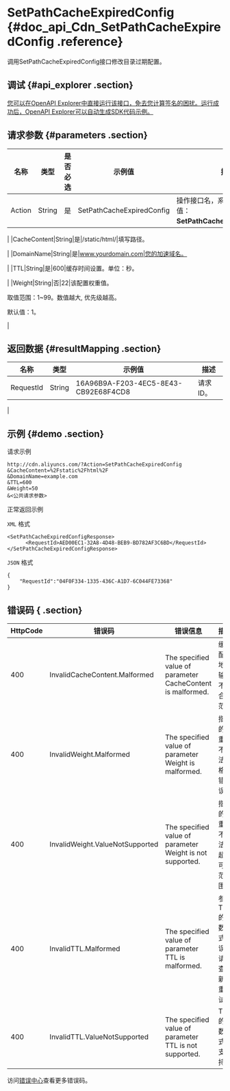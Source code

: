 # SetPathCacheExpiredConfig {#doc_api_Cdn_SetPathCacheExpiredConfig .reference}

调用SetPathCacheExpiredConfig接口修改目录过期配置。

## 调试 {#api_explorer .section}

[您可以在OpenAPI Explorer中直接运行该接口，免去您计算签名的困扰。运行成功后，OpenAPI Explorer可以自动生成SDK代码示例。](https://api.aliyun.com/#product=Cdn&api=SetPathCacheExpiredConfig&type=RPC&version=2014-11-11)

## 请求参数 {#parameters .section}

|名称|类型|是否必选|示例值|描述|
|--|--|----|---|--|
|Action|String|是|SetPathCacheExpiredConfig|操作接口名，系统规定参数。取值：**SetPathCacheExpiredConfig**。

 |
|CacheContent|String|是|/static/html/|填写路径。

 |
|DomainName|String|是|www.yourdomain.com|您的加速域名。

 |
|TTL|String|是|600|缓存时间设置。单位：秒。

 |
|Weight|String|否|22|该配置权重值。

 取值范围：1~99。数值越大, 优先级越高。

 默认值：1。

 |

## 返回数据 {#resultMapping .section}

|名称|类型|示例值|描述|
|--|--|---|--|
|RequestId|String|16A96B9A-F203-4EC5-8E43-CB92E68F4CD8|请求ID。

 |

## 示例 {#demo .section}

请求示例

``` {#request_demo}
http://cdn.aliyuncs.com/?Action=SetPathCacheExpiredConfig
&CacheContent=%2Fstatic%2Fhtml%2F
&DomainName=example.com
&TTL=600
&Weight=50
&<公共请求参数>
```

正常返回示例

`XML` 格式

``` {#xml_return_success_demo}
<SetPathCacheExpiredConfigResponse>
      <RequestId>AED00EC1-32A8-4D48-BEB9-BD782AF3C6BD</RequestId>
</SetPathCacheExpiredConfigResponse>
```

`JSON` 格式

``` {#json_return_success_demo}
{
	"RequestId":"04F0F334-1335-436C-A1D7-6C044FE73368"
}
```

## 错误码 { .section}

|HttpCode|错误码|错误信息|描述|
|--------|---|----|--|
|400|InvalidCacheContent.Malformed|The specified value of parameter CacheContent is malformed.|缓存配置地址输入不符合规范。|
|400|InvalidWeight.Malformed|The specified value of parameter Weight is malformed.|指定的权重值不合法，格式错误。|
|400|InvalidWeight.ValueNotSupported|The specified value of parameter Weight is not supported.|指定的权重值不合法，超出可选范围。|
|400|InvalidTTL.Malformed|The specified value of parameter TTL is malformed.|参数TTL的参数格式错误，请检查更新后重试。|
|400|InvalidTTL.ValueNotSupported|The specified value of parameter TTL is not supported.|TTL的参数格式不支持。|

访问[错误中心](https://error-center.aliyun.com/status/product/Cdn)查看更多错误码。

